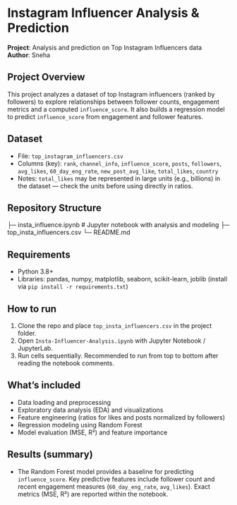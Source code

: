 # Instagram Influencer Analysis & Prediction

**Project**: Analysis and prediction on Top Instagram Influencers data  
**Author**: Sneha  

## Project Overview
This project analyzes a dataset of top Instagram influencers (ranked by followers) to explore relationships between follower counts, engagement metrics and a computed `influence_score`. It also builds a regression model to predict `influence_score` from engagement and follower features.

## Dataset
- File: `top_instagram_influencers.csv`
- Columns (key): `rank`, `channel_info`, `influence_score`, `posts`, `followers`, `avg_likes`, `60_day_eng_rate`, `new_post_avg_like`, `total_likes`, `country`
- Notes: `total_likes` may be represented in large units (e.g., billions) in the dataset — check the units before using directly in ratios.

## Repository Structure
├─ insta_influence.ipynb # Jupyter notebook with analysis and modeling
├─ top_insta_influencers.csv
└─ README.md


## Requirements
- Python 3.8+
- Libraries: pandas, numpy, matplotlib, seaborn, scikit-learn, joblib
(install via `pip install -r requirements.txt`)

## How to run
1. Clone the repo and place `top_insta_influencers.csv` in the project folder.
2. Open `Insta-Influencer-Analysis.ipynb` with Jupyter Notebook / JupyterLab.
3. Run cells sequentially. Recommended to run from top to bottom after reading the notebook comments.

## What’s included
- Data loading and preprocessing
- Exploratory data analysis (EDA) and visualizations
- Feature engineering (ratios for likes and posts normalized by followers)
- Regression modeling using Random Forest
- Model evaluation (MSE, R²) and feature importance

## Results (summary)
- The Random Forest model provides a baseline for predicting `influence_score`. Key predictive features include follower count and recent engagement measures (`60_day_eng_rate`, `avg_likes`). Exact metrics (MSE, R²) are reported within the notebook.
